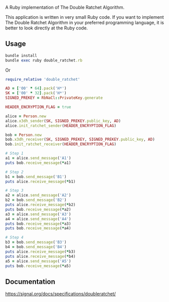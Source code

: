 A Ruby implementation of The Double Ratchet Algorithm.

This application is written in very small Ruby code. If you want to implement The Double Ratchet Algorithm in your preferred programming language, it is better to look directly at the Ruby code.

## Usage

```ruby
bundle install
bundle exec ruby double_ratchet.rb
```

Or

```ruby
require_relative 'double_ratchet'

AD = ['00' * 64].pack('H*')
SK = ['00' * 32].pack('H*')
SIGNED_PREKEY = RbNaCl::PrivateKey.generate

HEADER_ENCRYPTION_FLAG = true

alice = Person.new
alice.x3dh_sender(SK, SIGNED_PREKEY.public_key, AD)
alice.init_ratchet_sender(HEADER_ENCRYPTION_FLAG)

bob = Person.new
bob.x3dh_receiver(SK, SIGNED_PREKEY, SIGNED_PREKEY.public_key, AD)
bob.init_ratchet_receiver(HEADER_ENCRYPTION_FLAG)

# Step 1
a1 = alice.send_message('A1')
puts bob.receive_message(*a1)

# Step 2
b1 = bob.send_message('B1')
puts alice.receive_message(*b1)

# Step 3
a2 = alice.send_message('A2')
b2 = bob.send_message('B2')
puts alice.receive_message(*b2)
puts bob.receive_message(*a2)
a3 = alice.send_message('A3')
a4 = alice.send_message('A4')
puts bob.receive_message(*a3)
puts bob.receive_message(*a4)

# Step 4
b3 = bob.send_message('B3')
b4 = bob.send_message('B4')
puts alice.receive_message(*b3)
puts alice.receive_message(*b4)
a5 = alice.send_message('A5')
puts bob.receive_message(*a5)
```

## Documentation

https://signal.org/docs/specifications/doubleratchet/
